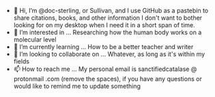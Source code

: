 - 👋 Hi, I’m @doc-sterling, or Sullivan, and I use GitHub as a pastebin to share citations, books, and other information I don't want to bother looking for on my desktop when I need it in a short span of time.
- 👀 I’m interested in ... Researching how the human body works on a molecular level
- 🌱 I’m currently learning ... How to be a better teacher and writer
- 💞️ I’m looking to collaborate on ... Whatever, as long as it's within my fields
- 📫 How to reach me ... My personal email is sanctifiedcatalase @ protonmail .com (remove the spaces), if you have any questions or would like to remind me to update something

<!---
doc-sterling/doc-sterling is a ✨ special ✨ repository because its `README.md` (this file) appears on your GitHub profile.
You can click the Preview link to take a look at your changes.
--->
